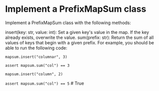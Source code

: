 # Implement a PrefixMapSum class

Implement a PrefixMapSum class with the following methods:

insert(key: str, value: int): Set a given key's value in the map. If the key already exists, overwrite the value.
sum(prefix: str): Return the sum of all values of keys that begin with a given prefix.
For example, you should be able to run the following code:

`mapsum.insert("columnar", 3)`

`assert mapsum.sum("col") == 3`

`mapsum.insert("column", 2)`

`assert mapsum.sum("col") == 5` # True